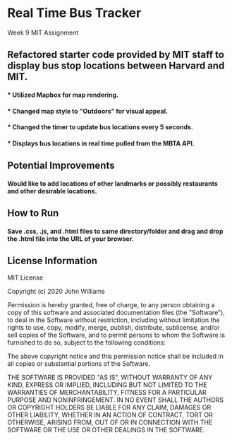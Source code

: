 # Real Time Bus Tracker
Week 9 MIT Assignment
## Refactored starter code provided by MIT staff to display bus stop locations between Harvard and MIT.
#### * Utilized Mapbox for map rendering.
#### * Changed map style to "Outdoors" for visual appeal.
#### * Changed the timer to update bus locations every 5 seconds.
#### * Displays bus locations in real time pulled from the MBTA API.

## Potential Improvements
#### Would like to add locations of other landmarks or possibly restaurants and other desirable locations.

## How to Run
#### Save .css, .js, and .html files to same directory/folder and drag and drop the .html file into the URL of your browser.

## License Information
MIT License

Copyright (c) 2020 John Williams

Permission is hereby granted, free of charge, to any person obtaining a copy of this software and associated documentation files (the "Software"), to deal in the Software without restriction, including without limitation the rights to use, copy, modify, merge, publish, distribute, sublicense, and/or sell copies of the Software, and to permit persons to whom the Software is furnished to do so, subject to the following conditions:

The above copyright notice and this permission notice shall be included in all copies or substantial portions of the Software.

THE SOFTWARE IS PROVIDED "AS IS", WITHOUT WARRANTY OF ANY KIND, EXPRESS OR IMPLIED, INCLUDING BUT NOT LIMITED TO THE WARRANTIES OF MERCHANTABILITY, FITNESS FOR A PARTICULAR PURPOSE AND NONINFRINGEMENT. IN NO EVENT SHALL THE AUTHORS OR COPYRIGHT HOLDERS BE LIABLE FOR ANY CLAIM, DAMAGES OR OTHER LIABILITY, WHETHER IN AN ACTION OF CONTRACT, TORT OR OTHERWISE, ARISING FROM, OUT OF OR IN CONNECTION WITH THE SOFTWARE OR THE USE OR OTHER DEALINGS IN THE SOFTWARE.
